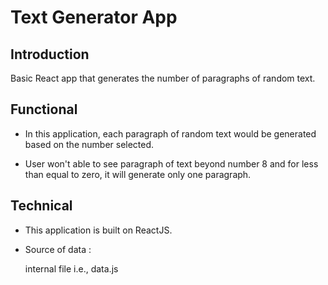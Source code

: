 # Text Generator App

## Introduction

Basic React app that generates the number of paragraphs of random text.

## Functional

*   In this application, each paragraph of random text would be generated based on the number selected.

*   User won't able to see paragraph of text beyond number 8 and for less than equal to zero, it will generate only one paragraph.

## Technical

*   This application is built on ReactJS.

*   Source of data :

    internal file i.e., data.js